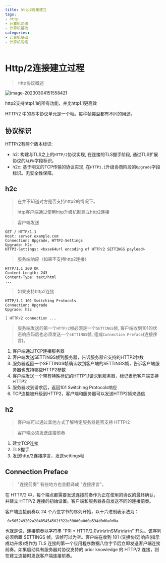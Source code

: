 ```yaml
---
title: http2连接建立
tags:
- http
- 计算机网络
- 计算机基础
categories:
- 计算机基础
- 计算机网络
---
```




# Http/2连接建立过程

> Http协议概述

![image-20230304151558421](https://typora-blog-picture.oss-cn-chengdu.aliyuncs.com/blog/image-20230304151558421.png)





http2支持http1.1的所有功能，并比http1.1更高效

HTTP/2 中的基本协议单元是一个帧。每种帧类型都有不同的用途。





## 协议标识



HTTP/2有两个版本标识:

- h2: 构建与TLS之上的`HTTP/2`协议实现, 在连接的TLS握手阶段, 通过TLS扩展协议的`ALPN`字段标识。
- h2c: 基于明文的TCP传输的协议实现, 在`HTTP1.1`升级协商阶段的`Upgrade`字段标识。无安全性保障。



## h2c

> 在并不知道对方是否支持http2的情况下。
>
> http客户端通过使用http升级机制建立http2连接

> 客户端发送

```text
GET / HTTP/1.1
Host: server.example.com
Connection: Upgrade, HTTP2-Settings
Upgrade: h2c
HTTP2-Settings: <base64url encoding of HTTP/2 SETTINGS payload>
```

> 服务端响应（如果不支持http2连接）

```text
HTTP/1.1 200 OK
Content-Length: 243
Content-Type: text/html
...
```

> 如果支持http2连接

```text
HTTP/1.1 101 Switching Protocols
Connection: Upgrade
Upgrade: h2c

[ HTTP/2 connection ...
```



> 服务端发送的第一个`HTTP/2`帧必须是一个`SETTINGS`帧, 客户端收到101的状态响应码后也必须发送一个`SETTINGS`帧, 组成`Connection Preface`(连接序言)。



1. 客户端通过TCP连接服务器
2. 客户端发送SETTINGS帧到服务器，告诉服务器它支持的HTTP2参数
3. 服务器返回一个SETTINGS帧确认收到客户端的SETTINGS帧，告诉客户端服务器也支持哪些HTTP2参数
4. 客户端发送一个带有特殊标记的HTTP1.1请求到服务器，标记表示客户端支持HTTP2
5. 服务器收到请求后，返回101 Switching Protocols响应
6. TCP连接被升级到HTTP2，客户端和服务器可以发送HTTP2帧来通信



## h2

> 客户端可以通过其他方式了解特定服务器是否支持 HTTP/2

> 客户端必须发送连接前奏



1. 建立TCP连接
2. TLS握手
3. 发送http/2连接序言，发送settings帧



## Connection Preface

> "连接前奏" 有些地方也会翻译成 "连接序言"。

在 HTTP/2 中，每个端点都需要发送连接前奏作为正在使用的协议的最终确认，并建立 HTTP/2 连接的初始设置。客户端和服务器各自发送不同的连接前奏。

客户端连接前奏以 24 个八位字节的序列开始，以十六进制表示法为：

```text
 0x505249202a20485454502f322e300d0a0d0a534d0d0a0d0a
```

也就是说，连接前奏以字符串 "PRI * HTTP/2.0\r\n\r\nSM\r\n\r\n" 开头。该序列必须后跟 SETTINGS 帧，该帧可以为空。客户端在收到 101 (交换协议)响应(指示成功升级)或作为 TLS 连接的第一个应用程序数据八位字节后立即发送客户端连接前奏。如果启动具有服务器对协议支持的 prior knowledge 的 HTTP/2 连接，则在建立连接时发送客户端连接前奏。



